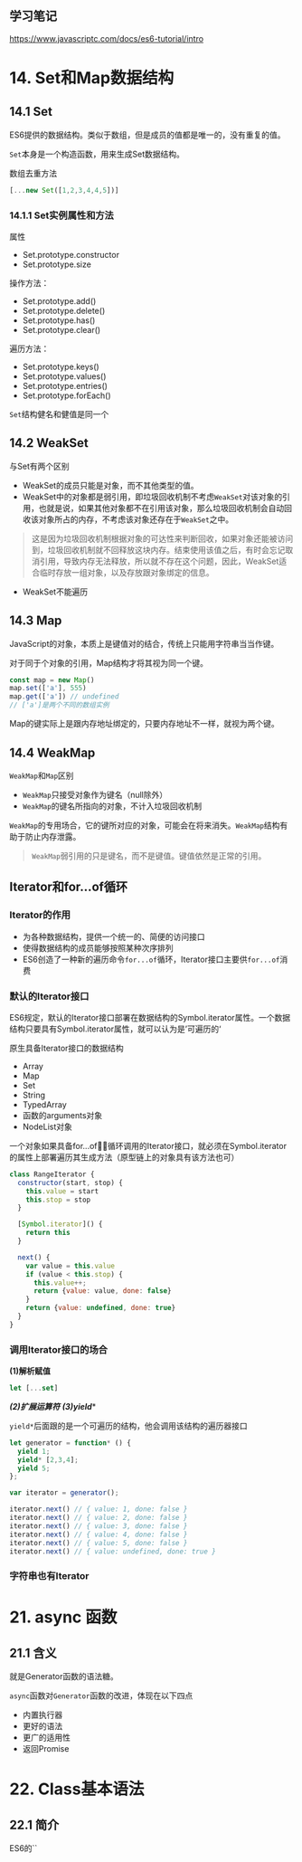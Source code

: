 ## 学习笔记
https://www.javascriptc.com/docs/es6-tutorial/intro

# 14. Set和Map数据结构
## 14.1 Set
ES6提供的数据结构。类似于数组，但是成员的值都是唯一的，没有重复的值。

`Set`本身是一个构造函数，用来生成Set数据结构。

数组去重方法
```JavaScript
[...new Set([1,2,3,4,4,5])]
```

### 14.1.1 Set实例属性和方法
属性

- Set.prototype.constructor
- Set.prototype.size

操作方法：

- Set.prototype.add()
- Set.prototype.delete()
- Set.prototype.has()
- Set.prototype.clear()

遍历方法：

- Set.prototype.keys()
- Set.prototype.values()
- Set.prototype.entries()
- Set.prototype.forEach()

`Set`结构健名和健值是同一个



## 14.2 WeakSet
与Set有两个区别
- WeakSet的成员只能是对象，而不其他类型的值。
- WeakSet中的对象都是弱引用，即垃圾回收机制不考虑`WeakSet`对该对象的引用，也就是说，如果其他对象都不在引用该对象，那么垃圾回收机制会自动回收该对象所占的内存，不考虑该对象还存在于`WeakSet`之中。

> 这是因为垃圾回收机制根据对象的可达性来判断回收，如果对象还能被访问到，垃圾回收机制就不回释放这块内存。结束使用该值之后，有时会忘记取消引用，导致内存无法释放，所以就不存在这个问题，因此，WeakSet适合临时存放一组对象，以及存放跟对象绑定的信息。
- WeakSet不能遍历
## 14.3 Map
JavaScript的对象，本质上是键值对的结合，传统上只能用字符串当当作键。

对于同于个对象的引用，Map结构才将其视为同一个键。

```JavaScript
const map = new Map()
map.set(['a'], 555)
map.get(['a']) // undefined
// ['a']是两个不同的数组实例
```

Map的键实际上是跟内存地址绑定的，只要内存地址不一样，就视为两个键。
## 14.4 WeakMap

`WeakMap`和`Map`区别
- `WeakMap`只接受对象作为键名（null除外）
- `WeakMap`的键名所指向的对象，不计入垃圾回收机制

`WeakMap`的专用场合，它的键所对应的对象，可能会在将来消失。`WeakMap`结构有助于防止内存泄露。

> `WeakMap`弱引用的只是键名，而不是键值。键值依然是正常的引用。
## Iterator和for...of循环

### Iterator的作用
- 为各种数据结构，提供一个统一的、简便的访问接口
- 使得数据结构的成员能够按照某种次序排列
- ES6创造了一种新的遍历命令`for...of`循环，Iterator接口主要供`for...of`消费
### 默认的Iterator接口
ES6规定，默认的Iterator接口部署在数据结构的Symbol.iterator属性。一个数据结构只要具有Symbol.iterator属性，就可以认为是’可遍历的‘


原生具备Iterator接口的数据结构
+ Array
+ Map
+ Set
+ String
+ TypedArray
+ 函数的arguments对象
+ NodeList对象

一个对象如果具备for...of循环调用的Iterator接口，就必须在Symbol.iterator的属性上部署遍历其生成方法（原型链上的对象具有该方法也可）
```JavaScript
class RangeIterator {
  constructor(start, stop) {
    this.value = start
    this.stop = stop
  }

  [Symbol.iterator]() {
    return this
  }

  next() {
    var value = this.value
    if (value < this.stop) {
      this.value++;
      return {value: value, done: false}
    }
    return {value: undefined, done: true}
  }
}
```
### 调用Iterator接口的场合
**(1)解析赋值**
```JavaScript
let [...set]
```
***(2)扩展运算符***
***(3)yield****


`yield*`后面跟的是一个可遍历的结构，他会调用该结构的遍历器接口
```JavaScript
let generator = function* () {
  yield 1;
  yield* [2,3,4];
  yield 5;
};

var iterator = generator();

iterator.next() // { value: 1, done: false }
iterator.next() // { value: 2, done: false }
iterator.next() // { value: 3, done: false }
iterator.next() // { value: 4, done: false }
iterator.next() // { value: 5, done: false }
iterator.next() // { value: undefined, done: true }
```
### 字符串也有Iterator

# 21. async 函数
## 21.1 含义
就是Generator函数的语法糖。

`async`函数对`Generator`函数的改进，体现在以下四点
- 内置执行器
- 更好的语法
- 更广的适用性
- 返回Promise

# 22. Class基本语法
## 22.1 简介
ES6的``